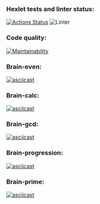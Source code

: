 ### Hexlet tests and linter status:
[![Actions Status](https://github.com/SmorodinaVik/frontend-project-lvl1/workflows/hexlet-check/badge.svg)](https://github.com/SmorodinaVik/frontend-project-lvl1/actions)
![Linter](https://github.com/SmorodinaVik/frontend-project-lvl1/workflows/Linter/badge.svg)
### Code quality:
[![Maintainability](https://api.codeclimate.com/v1/badges/a99a88d28ad37a79dbf6/maintainability)](https://codeclimate.com/github/codeclimate/codeclimate/maintainability)
### Brain-even:
[![asciicast](https://asciinema.org/a/3f9zMr4uSopRM9WdebRpwG3KH.svg)](https://asciinema.org/a/3f9zMr4uSopRM9WdebRpwG3KH)
### Brain-calc:
[![asciicast](https://asciinema.org/a/ShCgG8Hst0reT2a0aVZywjkj4.svg)](https://asciinema.org/a/ShCgG8Hst0reT2a0aVZywjkj4)
### Brain-gcd:
[![asciicast](https://asciinema.org/a/5GZ19ir1plD6PfBAHzsENLgbh.svg)](https://asciinema.org/a/5GZ19ir1plD6PfBAHzsENLgbh)
### Brain-progression:
[![asciicast](https://asciinema.org/a/iZC9DOlssHr8Bro6buTyQbwAf.svg)](https://asciinema.org/a/iZC9DOlssHr8Bro6buTyQbwAf)
### Brain-prime:
[![asciicast](https://asciinema.org/a/htEtn5q9iQ5OXlOpUeSdtCVpa.svg)](https://asciinema.org/a/htEtn5q9iQ5OXlOpUeSdtCVpa)
